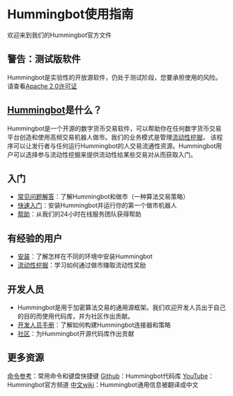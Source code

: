 # Hummingbot使用指南

欢迎来到我们的Hummingbot官方文件

## 警告：测试版软件

Hummingbot是实验性的开放源软件，仍处于测试阶段，您要承担使用的风险。请查看[Apache 2.0许可证](https://github.com/CoinAlpha/hummingbot/blob/master/LICENSE)

## [Hummingbot](https://hummingbot.io/)是什么？

Hummingbot是一个开源的数字货币交易软件，可以帮助你在任何数字货币交易平台创造和使用高频交易机器人做市。我们的业务模式是管理[流动性挖掘](https://docs.hummingbot.io/liquidity-mining)，
该程序可以让发行者与任何运行Hummingbot的人交易流通性资源。Hummingbot用户可以选择参与流动性挖掘来提供流动性给某些交易对从而获取入门。

## 入门
- [常见问题解答](https://docs.hummingbot.io/faq)：了解Hummingbot和做市（一种算法交易策略）
- [快速入门](https://docs.hummingbot.io/quickstart)：安装Hummingbot并运行你的第一个做市机器人
- [帮助](https://docs.hummingbot.io/support/)：从我们的24小时在线服务团队获得帮助

## 有经验的用户
- [安装](https://docs.hummingbot.io/installation)：了解怎样在不同的环境中安装Hummingbot
- [流动性挖掘](https://docs.hummingbot.io/liquidity-mining)：学习如何通过做市赚取流动性奖励

## 开发人员
- Hummingbot是用于加密算法交易的通用源框架。我们欢迎开发人员出于自己的目的而使用代码库，并为社区作出贡献。
- [开发人员手册](https://docs.hummingbot.io/developers)：了解如何构建Hummingbot连接器和策略
- [社区](https://docs.hummingbot.io/community)：为Hummingbot开源代码库作出贡献

## 更多资源

[命令参考](https://docs.hummingbot.io/operation/commands)：常用命令和键盘快捷键
[Github](https://github.com/coinalpha/hummingbot)：Hummingbot代码库
[YouTube](https://www.youtube.com/channel/UCxzzdEnDRbylLMWmaMjywOA)：Hummingbot官方频道
[中文wiki](https://github.com/coinalpha/hummingbot_chinese)：Hummingbot通用信息被翻译成中文

